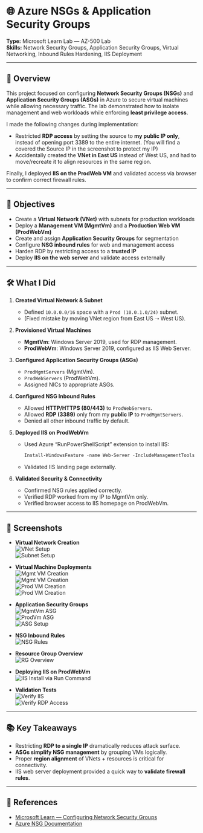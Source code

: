 # 🌐 Azure NSGs & Application Security Groups  

**Type:** Microsoft Learn Lab — AZ-500 Lab  
**Skills:** Network Security Groups, Application Security Groups, Virtual Networking, Inbound Rules Hardening, IIS Deployment  

---

## 📌 Overview  
This project focused on configuring **Network Security Groups (NSGs)** and **Application Security Groups (ASGs)** in Azure to secure virtual machines while allowing necessary traffic. The lab demonstrated how to isolate management and web workloads while enforcing **least privilege access**.  

I made the following changes during implementation:  
- Restricted **RDP access** by setting the source to **my public IP only**, instead of opening port 3389 to the entire internet.  (You will find a covered the Source IP in the screenshot to protect my IP)
- Accidentally created the **VNet in East US** instead of West US, and had to move/recreate it to align resources in the same region.  

Finally, I deployed **IIS on the ProdWeb VM** and validated access via browser to confirm correct firewall rules.  

---

## 🎯 Objectives  
- Create a **Virtual Network (VNet)** with subnets for production workloads  
- Deploy a **Management VM (MgmtVm)** and a **Production Web VM (ProdWebVm)**  
- Create and assign **Application Security Groups** for segmentation  
- Configure **NSG inbound rules** for web and management access  
- Harden RDP by restricting access to a **trusted IP**  
- Deploy **IIS on the web server** and validate access externally  

---

## 🛠️ What I Did  

1. **Created Virtual Network & Subnet**  
   - Defined `10.0.0.0/16` space with a `Prod (10.0.1.0/24)` subnet.  
   - (Fixed mistake by moving VNet region from East US ➝ West US).  

2. **Provisioned Virtual Machines**  
   - **MgmtVm**: Windows Server 2019, used for RDP management.  
   - **ProdWebVm**: Windows Server 2019, configured as IIS Web Server.  

3. **Configured Application Security Groups (ASGs)**  
   - `ProdMgmtServers` (MgmtVm).  
   - `ProdWebServers` (ProdWebVm).  
   - Assigned NICs to appropriate ASGs.  

4. **Configured NSG Inbound Rules**  
   - Allowed **HTTP/HTTPS (80/443)** to `ProdWebServers`.  
   - Allowed **RDP (3389)** only from my **public IP** to `ProdMgmtServers`.  
   - Denied all other inbound traffic by default.  

5. **Deployed IIS on ProdWebVm**  
   - Used Azure “RunPowerShellScript” extension to install IIS:  
     ```powershell
     Install-WindowsFeature -name Web-Server -IncludeManagementTools
     ```  
   - Validated IIS landing page externally.  

6. **Validated Security & Connectivity**  
   - Confirmed NSG rules applied correctly.  
   - Verified RDP worked from my IP to MgmtVm only.  
   - Verified browser access to IIS homepage on ProdWebVm.  

---

## 📸 Screenshots  

- **Virtual Network Creation**  
  ![VNet Setup](./screenshots/create-vnet.png)  
  ![Subnet Setup](./screenshots/subnet-setup.png)  

- **Virtual Machine Deployments**  
  ![Mgmt VM Creation](./screenshots/create-mgmt-vm1of2.png)  
  ![Mgmt VM Creation](./screenshots/create-mgmt-vm2of2.png)  
  ![Prod VM Creation](./screenshots/create-prod-vm10f2.png)  
  ![Prod VM Creation](./screenshots/create-prod-vm2of2.png)  

- **Application Security Groups**  
  ![MgmtVm ASG](./screenshots/add-mgmtvm-appsecgroup.png)  
  ![ProdVm ASG](./screenshots/add-prodvm-appsecgroup.png)  
  ![ASG Setup](./screenshots/ASGProdSetup.png)  

- **NSG Inbound Rules**  
  ![NSG Rules](./screenshots/NSG-Inbound-Rules-ASG.png)  

- **Resource Group Overview**  
  ![RG Overview](./screenshots/rg-overview.png)  

- **Deploying IIS on ProdWebVm**  
  ![IIS Install via Run Command](./screenshots/set-prodvm-webserver.png)  

- **Validation Tests**  
  ![Verify IIS](./screenshots/verify-connection-prodweb.png)  
  ![Verify RDP Access](./screenshots/verify-rdp-access-mgmtvm.png)   

---

## 📚 Key Takeaways  
- Restricting **RDP to a single IP** dramatically reduces attack surface.  
- **ASGs simplify NSG management** by grouping VMs logically.  
- Proper **region alignment** of VNets + resources is critical for connectivity.  
- IIS web server deployment provided a quick way to **validate firewall rules**.  

---

## 📖 References  
- [Microsoft Learn — Configuring Network Security Groups](https://microsoftlearning.github.io/AZ500-AzureSecurityTechnologies/Instructions/Labs/LAB_02_NSGs.html)  
- [Azure NSG Documentation](https://learn.microsoft.com/azure/virtual-network/network-security-groups-overview)  
